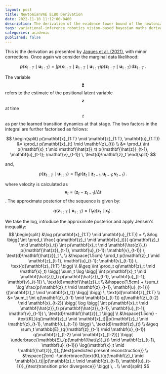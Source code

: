 ```yaml
---
layout: post
title: NewtonianVAE ELBO Derivation
date: 2022-11-10 11:12:00-0400
description: The derivation of the evidence lower bound of the newtonian variational autoencoder model from my Master's thesis.
tags: variational-inference robotics vision-based bayesian maths derivation
categories: academic
published: false
---
```



This is the derivation as presented by [Jaques et al. (2021)](https://arxiv.org/abs/2006.01959), with minor corrections. Once again we consider the marginal data likelihood:

$$p(\mathbf{x}_{1:T} \mid \mathbf{u}_{1:T}) = \int p(\mathbf{x}_{1:T} \mid \mathbf{z}_{1:T} \mid \mathbf{u}_{1:T}) p(\mathbf{z}_{1:T} \mid \mathbf{u}_{1:T}) \, \text{d}\mathbf{z}_{1:T} \, .
$$

The variable $$\mathbf{\hat{z}}$$ refers to the estimate of the positional latent variable $$\mathbf{z}$$ at time $$t$$ as per the learned transition dynamics at that stage. The two factors in the integral are further factorised as follows:

$$
\begin{split}
p(\mathbf{x}_{1:T} \mid \mathbf{z}_{1:T}, \mathbf{u}_{1:T}) &= \prod_t p(\mathbf{x}_{t} \mid \mathbf{z}_{t}) \\
&= \prod_t \int p(\mathbf{x}_t \mid \mathbf{\hat{z}}_t) p(\mathbf{\hat{z}}_{t-1}, \mathbf{u}_{t-1}; \mathbf{v}_{t-1}) \, \text{d}\mathbf{z}_t
\end{split}
$$

and,

$$
p(\mathbf{z}_{1:T} \mid \mathbf{u}_{1:T}) = \prod_t p(\mathbf{z}_t \mid \mathbf{z}_{t-1}, \mathbf{u}_{t-1}; \mathbf{v}_{t-1}) \, .
$$

where velocity is calculated as $$\mathbf{v}_t = (\mathbf{z}_t - \mathbf{z}_{t-1})/\Delta t$$. The approximate posterior of the sequence is given by:

$$
q(\mathbf{z}_{1:T} \mid \mathbf{x}_{1:T}) = \prod_t q(\mathbf{z}_t \mid \mathbf{x}_t) \, .
$$

We take the log, introduce the approximate posterior and apply Jensen's inequality:
$$
\begin{split}
&\log p(\mathbf{x}_{1:T} \mid \mathbf{u}_{1:T}) = \\
&\log \bigg( \int \prod_t \frac{ q(\mathbf{z}_t \mid \mathbf{x}_t)}{ q(\mathbf{z}_t \mid \mathbf{x}_t)} \int p(\mathbf{x}_t \mid \mathbf{\hat{z}}_t) p(\mathbf{\hat{z}}_{t-1}, \mathbf{u}_{t-1}; \mathbf{v}_{t-1}) \, \text{d}\mathbf{\hat{z}}_t \, \\
&\hspace{1.5cm} \prod_t p(\mathbf{z}_t \mid \mathbf{z}_{t-1}, \mathbf{u}_{t-1}; \mathbf{v}_{t-1}) \, \text{d}\mathbf{z}_{1:T} \bigg) \\ 
&\geq \int \prod_t q(\mathbf{z}_t \mid \mathbf{x}_t) \bigg( \sum_t \log \bigg[ \int p(\mathbf{x}_t \mid \mathbf{\hat{z}}_t) p(\mathbf{\hat{z}}_{t-1}, \mathbf{u}_{t-1}; \mathbf{v}_{t-1}) \, \text{d}\mathbf{\hat{z}}_t \\
&\hspace{1.5cm} + \sum_t \log \frac{p(\mathbf{z}_t \mid \mathbf{z}_{t-1}, \mathbf{u}_{t-1})}{(\mathbf{z}_t \mid \mathbf{x}_t)} \bigg] \bigg) \, \text{d}\mathbf{z}_{1:T} \\
&= \sum_t \int q(\mathbf{z}_{t-1} \mid \mathbf{x}_{t-1}) q(\mathbf{z}_{t-2} \mid \mathbf{x}_{t-2}) \bigg( \log \bigg[ \int p(\mathbf{x}_t \mid \mathbf{\hat{z}}_t) p(\mathbf{\hat{z}}_{t-1}, \mathbf{u}_{t-1}; \mathbf{v}_{t-1}) \, \text{d}\mathbf{\hat{z}}_t \bigg] \\
&\hspace{1.5cm} -\text{KL}(q(\mathbf{z}_t \mid \mathbf{x}_t)||p(\mathbf{z}_t \mid \mathbf{z}_{t-1}, \mathbf{u}_{t-1}) \bigg) \, \text{d}\mathbf{z}_{t} \\
&\geq \sum_t \mathbb{E}_{q(\mathbf{z}_{t-1} \mid \mathbf{x}_{t-1}) q(\mathbf{z}_{t-2} \mid \mathbf{x}_{t-2})} \bigg( \underbrace{\mathbb{E}_{p(\mathbf{\hat{z}}_{t} \mid \mathbf{z}_{t-1}, \mathbf{u}_{t-1})} \log(\mathbf{x}_t \mid \mathbf{\hat{z}}_t)}_{\text{predicted present reconstruction}} \\
&\hspace{2cm} -\underbrace{\text{KL}(q(\mathbf{z}_t \mid \mathbf{x}_t)||p(\mathbf{z}_t \mid \mathbf{z}_{t-1}, \mathbf{u}_{t-1})}_{\text{transition prior divergence}} \bigg)  \, . \\
\end{split}
$$